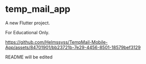 # temp_mail_app

A new Flutter project.

For Educational Only.



https://github.com/Helmssyss/TempMail-Mobile-App/assets/84701901/bb23721b-7e29-4456-8501-18579bef3129


README will be edited
